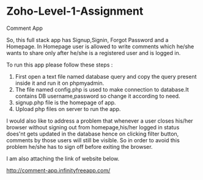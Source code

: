 
# Zoho-Level-1-Assignment

Comment App

So, this full stack app has Signup,Signin, Forgot Password and a Homepage.
In Homepage user is allowed to write comments which he/she wants to share only after he/she is a registered user and is logged in.



To run this app please follow these steps :

1. First open a text file named database query and copy the query present inside it and run it on phpmyadmin.
2. The file named config.php is used to make connection to database.It contains DB username,password so change it according to need.
3. signup.php file is the homepage of app.
4. Upload php files on server to run the app.



I would also like to address a problem that whenever a user closes his/her browser without signing out from homepage,his/her logged in status does'nt gets updated in the database hence on clicking filter button, comments by those users will still be visible. So in order to avoid this problem he/she has to sign off before exiting the browser.


I am also attaching the link of website below.


http://comment-app.infinityfreeapp.com/

